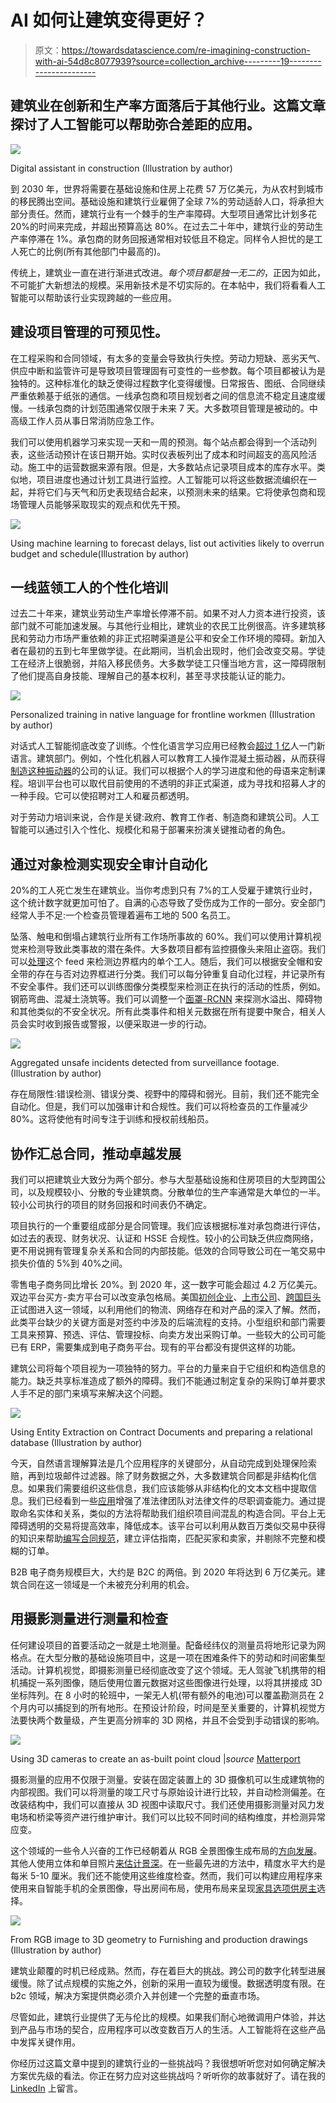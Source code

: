 # AI 如何让建筑变得更好？

> 原文：<https://towardsdatascience.com/re-imagining-construction-with-ai-54d8c8077939?source=collection_archive---------19----------------------->

## 建筑业在创新和生产率方面落后于其他行业。这篇文章探讨了人工智能可以帮助弥合差距的应用。

![](img/5f429260a7b0bc7974b639d173e3bb13.png)

Digital assistant in construction (Illustration by author)

到 2030 年，世界将需要在基础设施和住房上花费 57 万亿美元，为从农村到城市的移民腾出空间。基础设施和建筑行业雇佣了全球 7%的劳动适龄人口，将承担大部分责任。然而，建筑行业有一个棘手的生产率障碍。大型项目通常比计划多花 20%的时间来完成，并超出预算高达 80%。在过去二十年中，建筑行业的劳动生产率停滞在 1%。承包商的财务回报通常相对较低且不稳定。同样令人担忧的是工人死亡的比例(所有其他部门中最高的)。

传统上，建筑业一直在进行渐进式改进。*每个项目都是独一无二的*，正因为如此，不可能扩大新想法的规模。采用新技术是不切实际的。在本帖中，我们将看看人工智能可以帮助该行业实现跨越的一些应用。

## 建设项目管理的可预见性。

在工程采购和合同领域，有太多的变量会导致执行失控。劳动力短缺、恶劣天气、供应中断和监管许可是导致项目管理固有可变性的一些参数。每个项目都被认为是独特的。这种标准化的缺乏使得过程数字化变得缓慢。日常报告、图纸、合同继续严重依赖基于纸张的通信。一线承包商和项目规划者之间的信息流不稳定且速度缓慢。一线承包商的计划范围通常仅限于未来 7 天。大多数项目管理是被动的。中高级工作人员从事日常消防应急工作。

我们可以使用机器学习来实现一天和一周的预测。每个站点都会得到一个活动列表，这些活动预计在该日期开始。实时仪表板列出了成本和时间超支的高风险活动。施工中的运营数据来源有限。但是，大多数站点记录项目成本的库存水平。类似地，项目进度也通过计划工具进行监控。人工智能可以将这些数据流编织在一起，并将它们与天气和历史表现结合起来，以预测未来的结果。它将使承包商和现场管理人员能够采取现实的观点和优先干预。

![](img/e37515ce4a39a747fe9182624beef6e1.png)

Using machine learning to forecast delays, list out activities likely to overrun budget and schedule(Illustration by author)

## 一线蓝领工人的个性化培训

过去二十年来，建筑业劳动生产率增长停滞不前。如果不对人力资本进行投资，该部门就不可能加速发展。与其他行业相比，建筑业的农民工比例很高。许多建筑移民和劳动力市场严重依赖的非正式招聘渠道是公平和安全工作环境的障碍。新加入者在最初的五到七年里做学徒。在此期间，当机会出现时，他们会改变交易。学徒工在经济上很脆弱，并陷入移民债务。大多数学徒工只懂当地方言，这一障碍限制了他们提高自身技能、理解自己的基本权利，甚至寻求技能认证的能力。

![](img/0ce5c3e6c053cb230610ce5e71f80e30.png)

Personalized training in native language for frontline workmen (Illustration by author)

对话式人工智能彻底改变了训练。个性化语言学习应用已经教会[超过 1 亿](https://play.google.com/store/apps/details?id=com.duolingo&hl=en_IN)人一门新语言。建筑部门。例如，个性化机器人可以教育工人操作混凝土振动器，从而获得[制造这种振动器](https://www.wackerneuson.com/en/in/products/concrete-technology/internal-vibrators/)的公司的认证。我们可以根据个人的学习进度和他的母语来定制课程。培训平台也可以取代目前使用的不透明的非正式渠道，成为寻找和招募人才的一种手段。它可以使招聘对工人和雇员都透明。

对于劳动力培训来说，合作是关键:政府、教育工作者、制造商和建筑公司。人工智能可以通过引入个性化、规模化和易于部署来扮演关键推动者的角色。

## 通过对象检测实现安全审计自动化

20%的工人死亡发生在建筑业。当你考虑到只有 7%的工人受雇于建筑行业时，这个统计数字就更加可怕了。自满的心态导致了受伤成为工作的一部分。安全部门经常人手不足:一个检查员管理着遍布工地的 500 名员工。

坠落、触电和倒塌占建筑行业所有工作场所事故的 60%。我们可以使用计算机视觉来检测导致此类事故的潜在条件。大多数项目都有监控摄像头来阻止盗窃。我们可以[处理](https://www.youtube.com/watch?time_continue=11&v=MPU2HistivI)这个 feed 来检测边界框内的单个工人。随后，我们可以根据安全帽和安全带的存在与否对边界框进行分类。我们可以每分钟重复自动化过程，并记录所有不安全事件。我们还可以训练图像分类模型来检测正在执行的活动的性质，例如。钢筋弯曲、混凝土浇筑等。我们可以调整一个[面罩-RCNN](https://github.com/matterport/Mask_RCNN) 来探测水溢出、障碍物和其他类似的不安全状况。所有此类事件和相关元数据在所有提要中聚合，相关人员会实时收到报告或警报，以便采取进一步的行动。

![](img/5d5c78a7e36944e4090faa1f74da6fcb.png)

Aggregated unsafe incidents detected from surveillance footage. (Illustration by author)

存在局限性:错误检测、错误分类、视野中的障碍和弱光。目前，我们还不能完全自动化。但是，我们可以加强审计和合规性。我们可以将检查员的工作量减少 80%。这将使他有时间专注于训练和授权前线船员。

## 协作汇总合同，推动卓越发展

我们可以把建筑业大致分为两个部分。参与大型基础设施和住房项目的大型跨国公司，以及规模较小、分散的专业建筑商。分散单位的生产率通常是大单位的一半。较小公司执行的项目的财务回报和时间表仍不确定。

项目执行的一个重要组成部分是合同管理。我们应该根据标准对承包商进行评估，如过去的表现、财务状况、认证和 HSSE 合规性。较小的公司缺乏供应商网络，更不用说拥有管理复杂关系和合同的内部技能。低效的合同导致公司在一笔交易中损失价值的 5%到 40%之间。

零售电子商务同比增长 20%。到 2020 年，这一数字可能会超过 4.2 万亿美元。双边平台买方-卖方平台可以改变承包格局。美国[初创企业](https://udaan.com/)、[上市公司](https://www.justdial.com/)、[跨国巨头](https://www.amazon.in/b2b/info/amazon-business?layout=landing&ref_=b2bgoogle_BRac006dnak)正试图进入这一领域，以利用他们的物流、网络存在和对产品的深入了解。然而，此类平台缺少的关键方面是对签约中涉及的后端流程的支持。小型组织和部门需要工具来预算、预选、评估、管理投标、向卖方发出采购订单。一些较大的公司可能已有 ERP，需要集成到电子商务平台。现有的平台都没有提供这样的功能。

建筑公司将每个项目视为一项独特的努力。平台的力量来自于它组织和构造信息的能力。缺乏共享标准造成了额外的障碍。我们不能通过制定复杂的采购订单并要求人手不足的部门来填写来解决这个问题。

![](img/9ea299b8b484ab63d35e1428a50fec44.png)

Using Entity Extraction on Contract Documents and preparing a relational database (Illustration by author)

今天，自然语言理解算法是几个应用程序的关键部分，从自动完成到处理保险索赔，再到垃圾邮件过滤器。除了财务数据之外，大多数建筑合同都是非结构化信息。如果我们需要组织这些信息，我们应该能够从非结构化的文本文档中提取信息。我们已经看到一些[应用](https://kirasystems.com/)增强了准法律团队对法律文件的尽职调查能力。通过提取命名实体和关系，类似的方法将帮助我们组织项目间混乱的构造合同。平台上无障碍透明的交易将提高效率，降低成本。该平台可以利用从数百万类似交易中获得的知识来帮助[编写合同规范](https://www.edmca.com/media/35207/masterformat-2016.pdf)，建立评估指南，匹配买家和卖家，并剔除不完整和模糊的订单。

B2B 电子商务规模巨大，大约是 B2C 的两倍。到 2020 年将达到 6 万亿美元。建筑合同在这一领域是一个未被充分利用的机会。

## 用摄影测量进行测量和检查

任何建设项目的首要活动之一就是土地测量。配备经纬仪的测量员将地形记录为网格点。在大型分散的基础设施项目中，这是一项在困难条件下的劳动和时间密集型活动。计算机视觉，即摄影测量已经彻底改变了这个领域。无人驾驶飞机携带的相机捕捉一系列图像，随后使用位置元数据对这些图像进行处理，以将其拼接成 3D 坐标阵列。在 8 小时的轮班中，一架无人机(带有额外的电池)可以覆盖勘测员在 2 个月内可以捕捉到的所有地形。在预设计阶段，时间是至关重要的，计算机视觉方法要快两个数量级，产生更高分辨率的 3D 网格，并且不会受到手动错误的影响。

![](img/05c4fd88429aaace88e56098c831d5ad.png)

Using 3D cameras to create an as-built point cloud |*source* [Matterport](https://matterport.com/)

摄影测量的应用不仅限于测量。安装在固定装置上的 3D 摄像机可以生成建筑物的内部视图。我们可以将测量的竣工尺寸与原始设计进行比较，并自动检测偏差。在改装结构中，我们可以直接从 3D 视图中读取尺寸。我们还使用摄影测量对风力发电场和桥梁等资产进行维护审计。我们可以比较不同时间的结构维度，并检测异常应变。

这个领域的一些令人兴奋的工作已经朝着从 RGB 全景图像生成布局的[方向发展](https://arxiv.org/pdf/1803.08999v1.pdf)。其他人使用立体和单目照片[来估计景深](https://arxiv.org/pdf/1811.06152v1.pdf)。在一些最先进的方法中，精度水平大约是每米 5-10 厘米。我们还不能使用这些维度检查。然而，我们可以构建应用程序来使用来自智能手机的全景图像，导出房间布局，使用布局来呈现[家具选项供房主](https://spacecraft.homelane.com/)选择。

![](img/eb4867f824a19f00c1f59dc53313108f.png)

From RGB image to 3D geometry to Furnishing and production drawings (Illustration by author)

建筑业颠覆的时机已经成熟。然而，存在着巨大的挑战。跨公司的数字化转型进展缓慢。除了试点规模的实施之外，创新的采用一直较为缓慢。数据透明度有限。在 b2c 领域，解决方案提供商必须介入并创建一个完整的垂直市场。

尽管如此，建筑行业提供了无与伦比的规模。如果我们耐心地微调用户体验，并达到产品与市场的契合，应用程序可以改变数百万人的生活。人工智能将在这些产品中发挥关键作用。

你经历过这篇文章中提到的建筑行业的一些挑战吗？我很想听听您对如何确定解决方案优先级的看法。你正在努力应对这些挑战吗？听听你的故事就好了。请在我的 [LinkedIn](http://bit.ly/copilot-linkedin) 上留言。